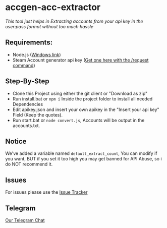 # accgen-acc-extractor

*This tool just helps in Extracting accounts from your api key in the user:pass format without too much hassle*

## Requirements:
- Node.js ([Windows link](https://nodejs.org))
- Steam Account generator api key ([Get one here with the /request command](https://t.me/sag_stats_bot))

## Step-By-Step
- Clone this Project using either the git client or "Download as zip"
- Run install.bat or `npm i` Inside the project folder to install all needed Dependencies
- Edit apikey.json and insert your own apikey in the "Insert your api key" Field (Keep the quotes).
- Run start.bat or `node convert.js`, Accounts will be output in the accounts.txt.

## Notice
We've added a variable named `default_extract_count`, You can modify if you want, BUT if you set it too high you may get banned for API Abuse, so i do NOT recommend it.

## Issues
For issues please use the [Issue Tracker](https://github.com/nullworks/accgen-acc-extractor/issues)

## Telegram
[Our Telegram Chat](https://t.me/sag_bot_chat)
